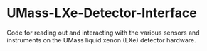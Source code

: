 # UMass-LXe-Detector-Interface
Code for reading out and interacting with the various sensors and instruments on the UMass liquid xenon (LXe) detector hardware.
